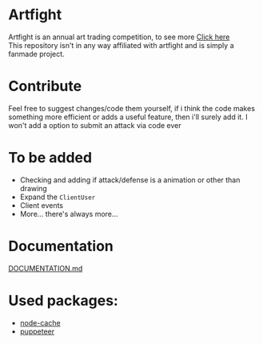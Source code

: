 # Artfight
Artfight is an annual art trading competition, to see more [Click here](https://artfight.net)<br>
This repository isn't in any way affiliated with artfight and is simply a fanmade project.
# Contribute
Feel free to suggest changes/code them yourself, if i think the code makes something more efficient or adds a useful feature, then i'll surely add it.
I won't add a option to submit an attack via code ever
# To be added
- Checking and adding if attack/defense is a animation or other than drawing
- Expand the `ClientUser`
- Client events
- More... there's always more...
# Documentation
[DOCUMENTATION.md](https://github.com/JuanNotTheHuman/Artfight/blob/main/DOCUMENTATION.md)
# Used packages:
- [node-cache](https://www.npmjs.com/package/node-cache)
- [puppeteer](https://www.npmjs.com/package/puppeteer)